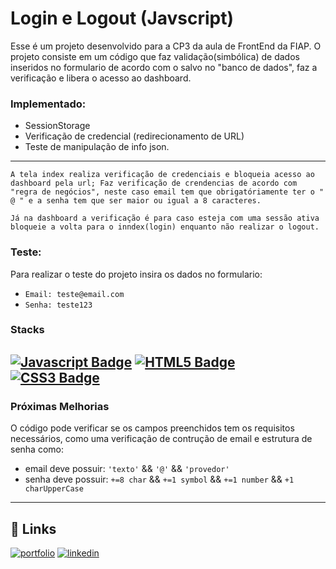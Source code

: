 # Login e Logout (Javscript)

Esse é um projeto desenvolvido para a CP3 da aula de FrontEnd da FIAP.
O projeto consiste em um código que faz validação(simbólica) de dados inseridos no formulario de acordo com o salvo no "banco de dados", faz a verificação e libera o acesso ao dashboard.

### Implementado: 
* SessionStorage
* Verificação de credencial (redirecionamento de URL)
* Teste de manipulação de info json.
--------------------------------------------------------


`A tela index realiza verificação de credenciais e bloqueia acesso ao dashboard pela url;
Faz verificação de crendencias de acordo com "regra de negócios",
neste caso email tem que obrigatóriamente ter o " @ " e a senha tem que ser maior ou igual a 8 caracteres.`

`Já na dashboard a verificação é para caso esteja com uma sessão ativa bloqueie a volta para o inndex(login) enquanto não realizar o logout.`








### Teste:

Para realizar o teste do projeto insira os dados no formulario:

* `Email: teste@email.com`
* `Senha: teste123` 


### Stacks
[![Javascript Badge](https://img.shields.io/badge/JavaScript-F7DF1E?style=for-the-badge&logo=javascript&logoColor=black)](#) [![HTML5 Badge](https://img.shields.io/badge/HTML5-E34F26?style=for-the-badge&logo=html5&logoColor=white)](#) [![CSS3 Badge](https://img.shields.io/badge/CSS3-1572B6?style=for-the-badge&logo=css3&logoColor=white)](#)
---------------------------------------------------------
### Próximas Melhorias

O código pode verificar se os campos preenchidos tem os requisitos necessários, como uma verificação de contrução de email e estrutura de senha como: 

- email deve possuir: `'texto'` && `'@'` && `'provedor'`
- senha deve possuir: `+=8 char` && `+=1 symbol` && `+=1 number` && `+1 charUpperCase` 


-----------------------------------------------------------

## 🔗 Links
[![portfolio](https://img.shields.io/badge/my_portfolio-000?style=for-the-badge&logo=ko-fi&logoColor=white)](https://devneto.com.br/)
[![linkedin](https://img.shields.io/badge/linkedin-0A66C2?style=for-the-badge&logo=linkedin&logoColor=white)](https://www.linkedin.com/in/cloves-neto/)

